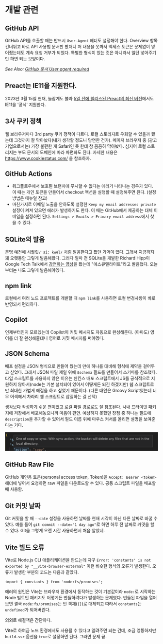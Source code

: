 # 개발 관련

## GitHub API

GitHub API를 호출할 때는 반드시 `User-Agent` 헤더도 설정해야 한다.
Overview 항목 건너뛰고 바로 API 사용법 문서만 봤더니 저 내용을 못봐서  액세스 토큰은 문제없이 넣어줬는데도 계속 요청 거부가 되었다.
특별한 형식이 있는 것은 아니라서 일단 넣어주기만 하면 되는 모양이다.

*See Also: [GitHub 문서 User agent required](https://docs.github.com/en/rest/overview/resources-in-the-rest-api?apiVersion=2022-11-28#user-agent-required)*

## Preact는 IE11을 지원한다.

2023년 3월 15일 현재, 놀랍게도 불과 [5일 전에 릴리스된 Preact의 최신 버전](https://github.com/preactjs/preact/releases/tag/10.13.1)에서도 IE11을 '공식' 지원한다.

## 3사 쿠키 정책

웹 브라우저마다 3rd party 쿠키 정책이 다르다. 로컬 스토리지로 우회할 수 있을까 했는데 그것까지 잘 막아놨다(내가 생각할 정도니 당연한 건가). 메이저 브라우저 중 (광고 기업으로서는) 가장 불편한 게 Safari인 듯 한데 참 꼼꼼히 막아놨다. 심지어 로컬 스토리지는 부모 문서의 도메인에 따라 파편화도 된다. 자세한 내용은 https://www.cookiestatus.com/ 을 참조하자.

## GitHub Actions

- 워크플로우에서 보호된 브랜치에 푸시할 수 없다는 에러가 나타나는 경우가 있다. 이 때는 개인 토큰을 만들어서 checkout 액션을 실행할 때 설정해주면 된다. (설정 방법은 매뉴얼 참고)
- 마찬가지로 이메일 노출을 안하도록 설정한 `Keep my email addresses private` 설정이 켜져 있으면 에러가 발생하기도 한다. 이 때는 GitHub에서 제공하는 대체 이메일을 설정하면 된다.  `Settings > Emails > Primary email address`에서 찾을 수 있다.

## SQLite의 발음

분명 예전에 시퀄릿`/'si: kwəl/` 처럼 발음한다고 봤던 기억이 있다. 그래서 지금까지 꽤 오랫동안 그렇게 발음해왔다.
그러다 얼마 전 SQLite을 개발한 Richard Hipp이 Google Tech Talk에서 [강연하는 영상](https://youtu.be/giAMt8Tj-84?t=71)을 봤는데 "에스큐엘라이트"라고 발음했다.
오늘부터는 나도 그렇게 발음해야겠다.

## npm link

로컬에서 여러 노드 프로젝트를 개발할 때 `npm link`를 사용하면 로컬 변경사항이 바로 반영되서 편리하다.

## Copilot

언제부터인지 모르겠는데 Copilot이 커밋 메시지도 자동으로 완성해준다. (아마도) 영어를 더 잘 완성해줄테니 영어로 커밋 메시지를 써야겠다.

## JSON Schema

배포 설정을 JSON 형식으로 만들어 뒀는데 만에 하나를 대비해 형식에 제약을 걸어두고 싶었다.
그래서 JSON 파일 제일 위에 `$schema` 필드를 만들어서 스키마를 참조했다.
타입 스크립트를 사용하지 않은 이유는 젠킨스 배포 스크립트에서 JS를 공식적으로 지원하지 않아서(node는 기본 설치되어 있어서 어떻게든 되긴 하겠지만) 쉡 스크립트로만 최대한 가볍게 해결을 하고 싶었기 때문이다.
(다른 대안은 Groovy Script였는데 너무 어색해서 차라리 쉘 스크립트로 삽질하는 걸 선택)

생각보다 작성하기 쉬운 편이었고 로컬 파일 경로로도 잘 참조된다. 사내 프라이빗 패키지에 저장해서 배포해놓으니까 마음이 편안.
예상하지 못했던 장점 중 하나는 필드에 `description`을 추가할 수 있어서 필드 이름 위에 마우스 커서를 올리면 설명을 보여준다는 거다.

![필드 설명 툴팁](./assets/json_field_description.png)

## GitHub Raw File

GitHub 개인용 토큰(personal access token, Token)을 `Accept: Bearer <token>` 헤더에 넣어서 요청하면 raw 파일을 다운로드할 수 있다. 공통 스크립트 파일을 배포할 때 사용함.

## Git 커밋 날짜

Git 커밋을 할 때 `--date` 설정을 사용하면 날짜를 현재 시각이 아닌 다른 날짜로 바꿀 수 있다. 예를 들어 `git commit --date="1 day ago"`로 하면 하루 전 날짜로 커밋을 할 수 있다. Git을 그렇게 오랜 시간 사용하면서 처음 알았네.

## Vite 빌드 오류

Vite로 Node.js CLI 애플리케이션을 만드는데 자꾸 `Error: 'constants' is not exported by "__vite-browser-external"` 이런 비슷한 형식의 오류가 발생한다.
오류가 발생한 부분의 코드는 다음과 같았다.

```
import { constants } from 'node:fs/promises';
```

에러의 원인은 Vite는 브라우저 환경에서 동작하는 것이 기본값이라 `node:`로 시작하는 Node 빌트인 패키지도 어떻게든 번들하려다가 발생하는 문제였다.
번들된 파일을 열어보면 결국 `node:fs/promises`는 빈 객체(`{}`)로 대체되고 따라서 `constants`는 `undefined`가 되어버린다.

의외로 해결책은 간단하다.

Vite로 하여금 노드 환경에서도 사용될 수 있다고 알려주면 되는 건데, 조금 엉뚱하지만 `build.ssr` 옵션을 `true`로 설정하면 된다. 그러면 문제 끝.

